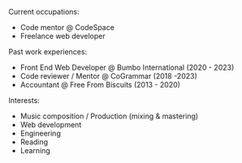 Current occupations:
- Code mentor @ CodeSpace
- Freelance web developer

Past work experiences:
- Front End Web Developer @ Bumbo International (2020 - 2023)
- Code reviewer / Mentor @ CoGrammar (2018 -2023)
- Accountant @ Free From Biscuits (2013 - 2020)

Interests:
- Music composition / Production (mixing & mastering)
- Web development
- Engineering
- Reading
- Learning
